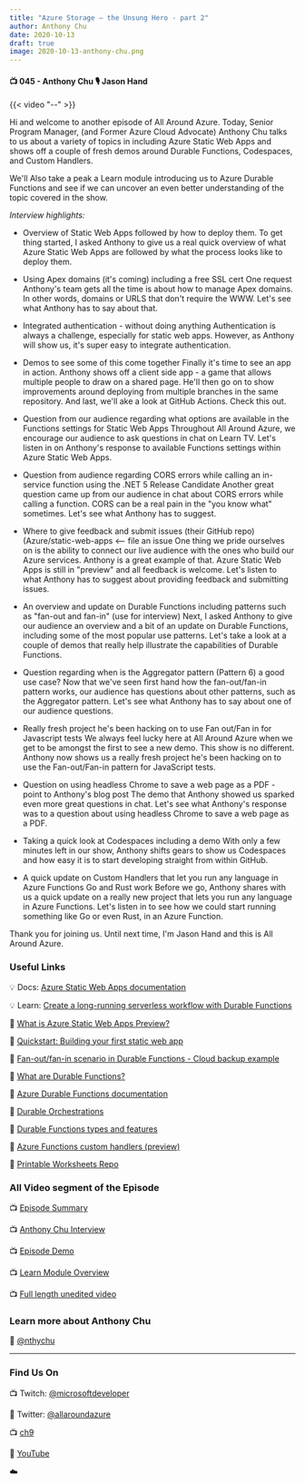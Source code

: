 ```yaml
---
title: "Azure Storage – the Unsung Hero - part 2"
author: Anthony Chu
date: 2020-10-13
draft: true
image: 2020-10-13-anthony-chu.png
---
```


#### 📺 045 - Anthony Chu 🎙️ Jason Hand

<!--more-->

{{< video "--" >}}

Hi and welcome to another episode of All Around Azure. Today, Senior Program Manager, (and Former Azure Cloud Advocate) Anthony Chu talks to us about a variety of topics in including Azure Static Web Apps and shows off a couple of fresh demos around Durable Functions, Codespaces, and Custom Handlers.

We'll Also take a peak a Learn module introducing us to Azure Durable Functions and see if we can uncover an even better understanding of the topic covered in the show.

*Interview highlights:*
- Overview of Static Web Apps followed by how to deploy them.
To get thing started, I asked Anthony to give us a real quick overview of what Azure Static Web Apps are followed by what the process looks like to deploy them.

- Using Apex domains (it's coming) including a free SSL cert
One request Anthony's team gets all the time is about how to manage Apex domains. In other words, domains or URLS that don't require the WWW. Let's see what Anthony has to say about that.

- Integrated authentication - without doing anything
Authentication is always a challenge, especially for static web apps. However, as Anthony will show us, it's super easy to integrate authentication.

- Demos to see some of this come together
Finally it's time to see an app in action. Anthony shows off a client side app - a game that allows multiple people to draw on a shared page. He'll then go on to show improvements around deploying from multiple branches in the same repository. And last, we'll  ake a look at GitHub Actions. Check this out.

- Question from our audience regarding what options are available in the Functions settings for Static Web Apps
Throughout All Around Azure, we encourage our audience to ask questions in chat on Learn TV. Let's listen in on Anthony's response to available Functions settings within Azure Static Web Apps. 

- Question from audience regarding CORS errors while calling an in-service function using the .NET 5 Release Candidate
Another great question came up from our audience in chat about CORS errors while calling a function. CORS can be a real pain in the "you know what" sometimes. Let's see what Anthony has to suggest.

- Where to give feedback and submit issues (their GitHub repo) (Azure/static-web-apps <-- file an issue
One thing we pride ourselves on is the ability to connect our live audience with the ones who build our Azure services. Anthony is a great example of that. Azure Static Web Apps is still in "preview" and all feedback is welcome. Let's listen to what Anthony has to suggest about providing feedback and submitting issues.

- An overview and update on Durable Functions including patterns such as "fan-out and fan-in" (use for interview)
Next, I asked Anthony to give our audience an overview and a bit of an update on Durable Functions, including some of the most popular use patterns.
Let's take a look at a couple of demos that really help illustrate the capabilities of Durable Functions.

- Question regarding when is the Aggregator pattern (Pattern 6) a good use case?
Now that we've seen first hand how the fan-out/fan-in pattern works, our audience has questions about other patterns, such as the Aggregator pattern. Let's see what Anthony has to say about one of our audience questions.

- Really fresh project he's been hacking on to use Fan out/Fan in for Javascript tests
We always feel lucky here at All Around Azure when we get to be amongst the first to see a new demo. This show is no different. Anthony now shows us a really fresh project he's been hacking on to use the Fan-out/Fan-in pattern for JavaScript tests.

- Question on using headless Chrome to save a web page as a PDF - point to Anthony's blog post
The demo that Anthony showed us sparked even more great questions in chat. Let's see what Anthony's response was to a question about using headless Chrome to save a web page as a PDF.

- Taking a quick look at Codespaces including a demo
With only a few minutes left in our show, Anthony shifts gears to show us Codespaces and how easy it is to start developing straight from within GitHub.

- A quick update on Custom Handlers that let you run any language in Azure Functions Go and Rust work
Before we go, Anthony shares with us a quick update on a really new project that lets you run any language in Azure Functions. Let's listen in to see how we could start running something like Go or even Rust, in an Azure Function.

Thank you for joining us. 
Until next time, I'm Jason Hand and this is All Around Azure.

### Useful Links

💡 Docs: [Azure Static Web Apps documentation](https://docs.microsoft.com/en-us/azure/static-web-apps/?WT.mc_id=allaroundazure-ch9-antchu)

💡 Learn: [Create a long-running serverless workflow with Durable Functions](https://docs.microsoft.com/en-us/learn/modules/create-long-running-serverless-workflow-with-durable-functions/?WT.mc_id=allaroundazure-ch9-antchu)

🔗 [What is Azure Static Web Apps Preview?](https://docs.microsoft.com/en-us/azure/static-web-apps/overview/?WT.mc_id=allaroundazure-ch9-antchu)

🔗 [Quickstart: Building your first static web app](https://docs.microsoft.com/en-us/azure/static-web-apps/getting-started?tabs=vanilla-javascript/?WT.mc_id=allaroundazure-ch9-antchu)

🔗 [Fan-out/fan-in scenario in Durable Functions - Cloud backup example](https://docs.microsoft.com/en-us/azure/azure-functions/durable/durable-functions-cloud-backup/?WT.mc_id=allaroundazure-ch9-antchu)

🔗 [What are Durable Functions?](https://docs.microsoft.com/en-us/azure/azure-functions/durable/durable-functions-overview/?WT.mc_id=allaroundazure-ch9-antchu)

🔗 [Azure Durable Functions documentation](https://docs.microsoft.com/en-us/azure/azure-functions/durable/?WT.mc_id=allaroundazure-ch9-antchu)

🔗 [Durable Orchestrations](https://docs.microsoft.com/en-us/azure/azure-functions/durable/durable-functions-orchestrations/?WT.mc_id=allaroundazure-ch9-antchu)

🔗 [Durable Functions types and features](https://docs.microsoft.com/en-us/azure/azure-functions/durable/durable-functions-types-features-overview/?WT.mc_id=allaroundazure-ch9-antchu)

🔗 [Azure Functions custom handlers (preview)](https://docs.microsoft.com/en-us/azure/azure-functions/functions-custom-handlers/?WT.mc_id=allaroundazure-ch9-antchu)

🔗 [Printable Worksheets Repo](https://github.com/aaronpowell/printable-worksheets)

### All Video segment of the Episode 

📺 [Episode Summary](https://youtu.be/)

📺 [Anthony Chu Interview](https://youtu.be/)

📺 [Episode Demo](https://youtu.be/)

📺 [Learn Module Overview](https://youtu.be/)

📺 [Full length unedited video](https://youtu.be/)


### Learn more about Anthony Chu

🔗 [@nthychu](https://twitter.com/nthychu)

---

### Find Us On

📺 Twitch: [@microsoftdeveloper](https://www.twitch.tv/microsoftdeveloper)

🔗 Twitter: [@allaroundazure](https://twitter.com/allaroundazure)

📺 [ch9](https://channel9.msdn.com/Shows/all-around-azure)

🔗 [YouTube](https://aka.ms/yt-aaa)

☁️
